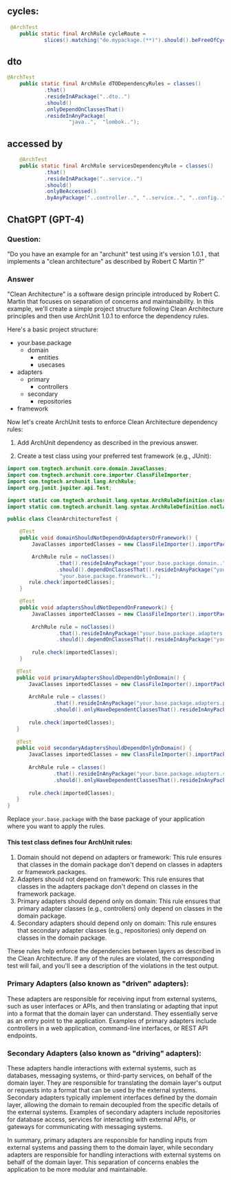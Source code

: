 ## cycles:
```java
 @ArchTest
    public static final ArchRule cycleRoute =
            slices().matching("de.mypackage.(**)").should().beFreeOfCycles();
```
## dto
```java
@ArchTest
    public static final ArchRule dTODependencyRules = classes()
            .that()
            .resideInAPackage("..dto..")
            .should()
            .onlyDependOnClassesThat()
            .resideInAnyPackage(
                    "java..",  "lombok..");
```
## accessed by
```java
    @ArchTest
    public static final ArchRule servicesDependencyRule = classes()
            .that()
            .resideInAPackage("..service..")
            .should()
            .onlyBeAccessed()
            .byAnyPackage("..controller..", "..service..", "..config..");
```
## ChatGPT (GPT-4)
### Question: 
"Do you have an example for an "archunit"  test using it's version 1.0.1 , that implements a "clean architecture" as described by Robert C Martin ?"

### Answer
"Clean Architecture" is a software design principle introduced by Robert C. Martin that focuses on separation of concerns and maintainability. In this example, we'll create a simple project structure following Clean Architecture principles and then use ArchUnit 1.0.1 to enforce the dependency rules.

Here's a basic project structure:

* your.base.package
  * domain
    * entities
    * usecases
* adapters
  * primary
    * controllers
  * secondary
    * repositories
* framework

Now let's create ArchUnit tests to enforce Clean Architecture dependency rules:

1. Add ArchUnit dependency as described in the previous answer.

1. Create a test class using your preferred test framework (e.g., JUnit):

```java
import com.tngtech.archunit.core.domain.JavaClasses;
import com.tngtech.archunit.core.importer.ClassFileImporter;
import com.tngtech.archunit.lang.ArchRule;
import org.junit.jupiter.api.Test;

import static com.tngtech.archunit.lang.syntax.ArchRuleDefinition.classes;
import static com.tngtech.archunit.lang.syntax.ArchRuleDefinition.noClasses;

public class CleanArchitectureTest {

    @Test
    public void domainShouldNotDependOnAdaptersOrFramework() {
        JavaClasses importedClasses = new ClassFileImporter().importPackages("your.base.package");

        ArchRule rule = noClasses()
                .that().resideInAnyPackage("your.base.package.domain..")
                .should().dependOnClassesThat().resideInAnyPackage("your.base.package.adapters..", 
                 "your.base.package.framework..");
       rule.check(importedClasses);
    }

    @Test
    public void adaptersShouldNotDependOnFramework() {
        JavaClasses importedClasses = new ClassFileImporter().importPackages("your.base.package");
    
        ArchRule rule = noClasses()
                .that().resideInAnyPackage("your.base.package.adapters..")
                .should().dependOnClassesThat().resideInAnyPackage("your.base.package.framework..");
    
        rule.check(importedClasses);
    }

   @Test
   public void primaryAdaptersShouldDependOnlyOnDomain() {
       JavaClasses importedClasses = new ClassFileImporter().importPackages("your.base.package");
   
       ArchRule rule = classes()
               .that().resideInAnyPackage("your.base.package.adapters.primary..")
               .should().onlyHaveDependentClassesThat().resideInAnyPackage("your.base.package.domain..","your.base.package.adapters.primary..");
   
       rule.check(importedClasses);
   }
   
   @Test
   public void secondaryAdaptersShouldDependOnlyOnDomain() {
       JavaClasses importedClasses = new ClassFileImporter().importPackages("your.base.package");
   
       ArchRule rule = classes()
               .that().resideInAnyPackage("your.base.package.adapters.secondary..")
               .should().onlyHaveDependentClassesThat().resideInAnyPackage("your.base.package.domain..","your.base.package.adapters.secondary..");
   
       rule.check(importedClasses);
   }
}
```

Replace `your.base.package` with the base package of your application where you want to apply the rules.

#### This test class defines four ArchUnit rules:

1. Domain should not depend on adapters or framework: This rule ensures that classes in the domain package don't depend on classes in adapters or framework packages.
2. Adapters should not depend on framework: This rule ensures that classes in the adapters package don't depend on classes in the framework package.
3. Primary adapters should depend only on domain: This rule ensures that primary adapter classes (e.g., controllers) only depend on classes in the domain package.
4. Secondary adapters should depend only on domain: This rule ensures that secondary adapter classes (e.g., repositories) only depend on classes in the domain package.

These rules help enforce the dependencies between layers as described in the Clean Architecture. If any of the rules are violated, the corresponding test will fail, and you'll see a description of the violations in the test output.



### Primary Adapters (also known as "driven" adapters):
These adapters are responsible for receiving input from external systems, such as user interfaces or APIs, and then translating or adapting that input into a format that the domain layer can understand. They essentially serve as an entry point to the application. Examples of primary adapters include controllers in a web application, command-line interfaces, or REST API endpoints.

### Secondary Adapters (also known as "driving" adapters):
These adapters handle interactions with external systems, such as databases, messaging systems, or third-party services, on behalf of the domain layer. They are responsible for translating the domain layer's output or requests into a format that can be used by the external systems. Secondary adapters typically implement interfaces defined by the domain layer, allowing the domain to remain decoupled from the specific details of the external systems. Examples of secondary adapters include repositories for database access, services for interacting with external APIs, or gateways for communicating with messaging systems.

In summary, primary adapters are responsible for handling inputs from external systems and passing them to the domain layer, while secondary adapters are responsible for handling interactions with external systems on behalf of the domain layer. This separation of concerns enables the application to be more modular and maintainable.